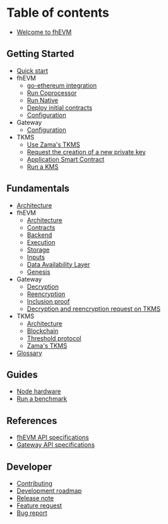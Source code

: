 # Table of contents

- [Welcome to fhEVM](README.md)

## Getting Started

- [Quick start](getting_started/quick_start.md)
- fhEVM
  - [go-ethereum integration](getting_started/fhevm/geth.md)
  - [Run Coprocessor](getting_started/fhevm/coprocessor.md)
  - [Run Native](getting_started/fhevm/native.md)
  - [Deploy initial contracts](getting_started/fhevm/contracts.md)
  - [Configuration](getting_started/fhevm/configuration.md)
- Gateway
  - [Configuration](getting_started/gateway/configuration.md)
- TKMS
  - [Use Zama's TKMS](getting_started/tkms/zama.md)
  - [Request the creation of a new private key](getting_started/tkms/create.md)
  - [Application Smart Contract](getting_started/tkms/contract.md)
  - [Run a KMS](getting_started/tkms/run.md)

## Fundamentals

- [Architecture](fundamentals/overview.md)
- fhEVM
  - [Architecture](fundamentals/fhevm/architecture.md)
  - [Contracts](fundamentals/fhevm/contracts.md)
  - [Backend](fundamentals/fhevm/backend.md)
  - [Execution](fundamentals/fhevm/execution.md)
  - [Storage](fundamentals/fhevm/storage.md)
  - [Inputs](fundamentals/fhevm/inputs.md)
  - [Data Availability Layer](fundamentals/fhevm/dal.md)
  - [Genesis](fundamentals/fhevm/genesis.md)
- Gateway
  - [Decryption](fundamentals/gateway/decryption.md)
  - [Reencryption](fundamentals/gateway/reencryption.md)
  - [Inclusion proof](fundamentals/gateway/proof.md)
  - [Decryption and reencryption request on TKMS](fundamentals/gateway/asc.md)
- TKMS
  - [Architecture](fundamentals/tkms/architecture.md)
  - [Blockchain](fundamentals/tkms/blockchain.md)
  - [Threshold protocol](fundamentals/tkms/threshold.md)
  - [Zama's TKMS](fundamentals/tkms/zama.md)
- [Glossary](getting_started/glossary.md)

## Guides

- [Node hardware](guides/hardware.md)
- [Run a benchmark](guides/benchmark.md)

## References

- [fhEVM API specifications](references/fhevm_api.md)
- [Gateway API specifications](references/gateway_api.md)

## Developer

- [Contributing](developer/contribute.md)
- [Development roadmap](developer/roadmap.md)
- [Release note](https://github.com/zama-ai/fhevm/releases)
- [Feature request](https://github.com/zama-ai/fhevm/issues/new)
- [Bug report](https://github.com/zama-ai/fhevm/issues/new)
